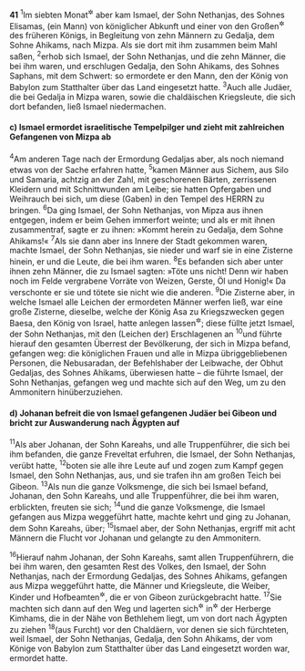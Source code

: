 __41__
<sup>1</sup>Im siebten Monat<sup title="oder: am siebten Neumond">&#x2732;</sup> aber kam Ismael, der Sohn Nethanjas, des Sohnes Elisamas, (ein Mann) von königlicher Abkunft und einer von den Großen<sup title="oder: Würdenträgern">&#x2732;</sup> des früheren Königs, in Begleitung von zehn Männern zu Gedalja, dem Sohne Ahikams, nach Mizpa. Als sie dort mit ihm zusammen beim Mahl saßen,
<sup>2</sup>erhob sich Ismael, der Sohn Nethanjas, und die zehn Männer, die bei ihm waren, und erschlugen Gedalja, den Sohn Ahikams, des Sohnes Saphans, mit dem Schwert: so ermordete er den Mann, den der König von Babylon zum Statthalter über das Land eingesetzt hatte.
<sup>3</sup>Auch alle Judäer, die bei Gedalja in Mizpa waren, sowie die chaldäischen Kriegsleute, die sich dort befanden, ließ Ismael niedermachen.

#### c) Ismael ermordet israelitische Tempelpilger und zieht mit zahlreichen Gefangenen von Mizpa ab

<sup>4</sup>Am anderen Tage nach der Ermordung Gedaljas aber, als noch niemand etwas von der Sache erfahren hatte,
<sup>5</sup>kamen Männer aus Sichem, aus Silo und Samaria, achtzig an der Zahl, mit geschorenen Bärten, zerrissenen Kleidern und mit Schnittwunden am Leibe; sie hatten Opfergaben und Weihrauch bei sich, um diese (Gaben) in den Tempel des HERRN zu bringen.
<sup>6</sup>Da ging Ismael, der Sohn Nethanjas, von Mipza aus ihnen entgegen, indem er beim Gehen immerfort weinte; und als er mit ihnen zusammentraf, sagte er zu ihnen: »Kommt herein zu Gedalja, dem Sohne Ahikams!«
<sup>7</sup>Als sie dann aber ins Innere der Stadt gekommen waren, machte Ismael, der Sohn Nethanjas, sie nieder und warf sie in eine Zisterne hinein, er und die Leute, die bei ihm waren.
<sup>8</sup>Es befanden sich aber unter ihnen zehn Männer, die zu Ismael sagten: »Töte uns nicht! Denn wir haben noch im Felde vergrabene Vorräte von Weizen, Gerste, Öl und Honig!« Da verschonte er sie und tötete sie nicht wie die anderen.
<sup>9</sup>Die Zisterne aber, in welche Ismael alle Leichen der ermordeten Männer werfen ließ, war eine große Zisterne, dieselbe, welche der König Asa zu Kriegszwecken gegen Baesa, den König von Israel, hatte anlegen lassen<sup title="vgl. 1.Kön 15,22">&#x2732;</sup>; diese füllte jetzt Ismael, der Sohn Nethanjas, mit den (Leichen der) Erschlagenen an
<sup>10</sup>und führte hierauf den gesamten Überrest der Bevölkerung, der sich in Mizpa befand, gefangen weg: die königlichen Frauen und alle in Mizpa übriggebliebenen Personen, die Nebusaradan, der Befehlshaber der Leibwache, der Obhut Gedaljas, des Sohnes Ahikams, überwiesen hatte – die führte Ismael, der Sohn Nethanjas, gefangen weg und machte sich auf den Weg, um zu den Ammonitern hinüberzuziehen.

#### d) Johanan befreit die von Ismael gefangenen Judäer bei Gibeon und bricht zur Auswanderung nach Ägypten auf

<sup>11</sup>Als aber Johanan, der Sohn Kareahs, und alle Truppenführer, die sich bei ihm befanden, die ganze Freveltat erfuhren, die Ismael, der Sohn Nethanjas, verübt hatte,
<sup>12</sup>boten sie alle ihre Leute auf und zogen zum Kampf gegen Ismael, den Sohn Nethanjas, aus, und sie trafen ihn am großen Teich bei Gibeon.
<sup>13</sup>Als nun die ganze Volksmenge, die sich bei Ismael befand, Johanan, den Sohn Kareahs, und alle Truppenführer, die bei ihm waren, erblickten, freuten sie sich;
<sup>14</sup>und die ganze Volksmenge, die Ismael gefangen aus Mizpa weggeführt hatte, machte kehrt und ging zu Johanan, dem Sohn Kareahs, über;
<sup>15</sup>Ismael aber, der Sohn Nethanjas, ergriff mit acht Männern die Flucht vor Johanan und gelangte zu den Ammonitern.

<sup>16</sup>Hierauf nahm Johanan, der Sohn Kareahs, samt allen Truppenführern, die bei ihm waren, den gesamten Rest des Volkes, den Ismael, der Sohn Nethanjas, nach der Ermordung Gedaljas, des Sohnes Ahikams, gefangen aus Mizpa weggeführt hatte, die Männer und Kriegsleute, die Weiber, Kinder und Hofbeamten<sup title="vgl. 38,7">&#x2732;</sup>, die er von Gibeon zurückgebracht hatte.
<sup>17</sup>Sie machten sich dann auf den Weg und lagerten sich<sup title="= machten Halt">&#x2732;</sup> in<sup title="oder: bei">&#x2732;</sup> der Herberge Kimhams, die in der Nähe von Bethlehem liegt, um von dort nach Ägypten zu ziehen
<sup>18</sup>(aus Furcht) vor den Chaldäern, vor denen sie sich fürchteten, weil Ismael, der Sohn Nethanjas, Gedalja, den Sohn Ahikams, der vom Könige von Babylon zum Statthalter über das Land eingesetzt worden war, ermordet hatte.